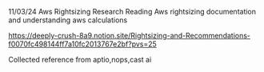 11/03/24 Aws Rightsizing Research Reading Aws rightsizing documentation
and understanding aws calculations

https://deeply-crush-8a9.notion.site/Rightsizing-and-Recommendations-f0070fc498144ff7a10fc2013767e2bf?pvs=25

Collected reference from aptio,nops,cast ai
